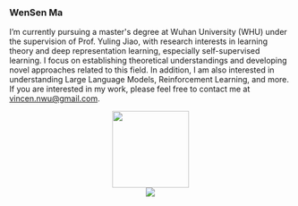 ### WenSen Ma

I’m currently pursuing a master's degree at Wuhan University (WHU) under the supervision of Prof. Yuling Jiao, with research interests in learning theory and deep representation learning, especially self-supervised learning. I focus on establishing theoretical understandings and developing novel approaches related to this field. In addition, I am also interested in understanding Large Language Models, Reinforcement Learning, and more. If you are interested in my work, please feel free to contact me at vincen.nwu@gmail.com.

<a href="https://github.com/vincen-github/github-readme-stats">
<div align="center"> <img height="137px" src="https://github-readme-stats.vercel.app/api?username=vincen-github&show_icons=true&hide=contribs,prs&cache_seconds=86400&theme=rose" /> </div>
</a>

<a href="https://github.com/vincen-github/github-readme-stats">
<div align="center"> <img src="https://github-readme-stats.vercel.app/api/pin/?username=vincen-github&repo=mlimpl&cache_seconds=86400&theme=rose" /> </div>
</a>

